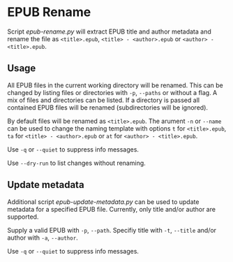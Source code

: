 # EPUB Rename
Script *epub-rename.py* will extract EPUB title and author metadata and rename the file as `<title>.epub`, `<title> - <author>.epub` or `<author> - <title>.epub`.

## Usage
All EPUB files in the current working directory will be renamed. This can be changed by listing files or directories with `-p`, `--paths` or without a flag. A mix of files and directories can be listed. If a directory is passed all contained EPUB files will be renamed (subdirectories will be ignored).

By default files will be renamed as `<title>.epub`. The arument `-n` or `--name` can be used to change the naming template with options `t` for `<title>.epub`, `ta` for `<title> - <author>.epub` or `at` for `<author> - <title>.epub`.

Use `-q` or `--quiet` to suppress info messages.

Use `--dry-run` to list changes without renaming.

## Update metadata
Additional script *epub-update-metadata.py* can be used to update metadata for a specified EPUB file. Currently, only title and/or author are supported.

Supply a valid EPUB with `-p`, `--path`. Specifiy title with `-t`, `--title` and/or author with `-a`, `--author`.

Use `-q` or `--quiet` to suppress info messages.